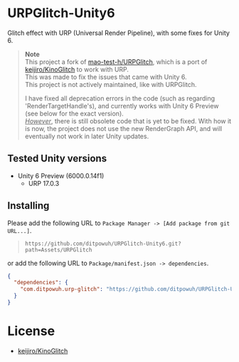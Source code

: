# URPGlitch-Unity6

Glitch effect with URP (Universal Render Pipeline), with some fixes for Unity 6.

> **Note**  
> This project a fork of [mao-test-h/URPGlitch](https://github.com/mao-test-h/URPGlitch), which is a port of [keijiro/KinoGlitch](https://github.com/keijiro/KinoGlitch) to work with URP.  
> This was made to fix the issues that came with Unity 6.  
> This project is not actively maintained, like with URPGlitch.
>   
> I have fixed all deprecation errors in the code (such as regarding 'RenderTargetHandle's), and currently works with Unity 6 Preview (see below for the exact version).  
> *<ins>However</ins>*, there is still obsolete code that is yet to be fixed. With how it is now, the project does not use the new RenderGraph API, and will eventually not work in later Unity updates.

## Tested Unity versions

- Unity 6 Preview (6000.0.14f1)
    - URP 17.0.3


## Installing

Please add the following URL to `Package Manager -> [Add package from git URL...]`.

> `https://github.com/ditpowuh/URPGlitch-Unity6.git?path=Assets/URPGlitch`

or add the following URL to `Package/manifest.json -> dependencies`.

```json
{
  "dependencies": {
    "com.ditpowuh.urp-glitch": "https://github.com/ditpowuh/URPGlitch-Unity6.git?path=Assets/URPGlitch",
  }
}
```

# License

- [keijiro/KinoGlitch](https://github.com/keijiro/KinoGlitch)
